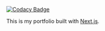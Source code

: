 [![Codacy Badge](https://app.codacy.com/project/badge/Grade/896c080dd13a481ea85bb946016a82a1)](https://www.codacy.com/gh/fabioalencar/portfolio/dashboard?utm_source=github.com&amp;utm_medium=referral&amp;utm_content=fabioalencar/portfolio&amp;utm_campaign=Badge_Grade)

This is my portfolio built with [Next.js](https://nextjs.org/learn).